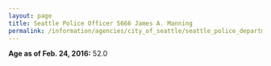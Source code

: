 ```yaml
---
layout: page
title: Seattle Police Officer 5666 James A. Manning
permalink: /information/agencies/city_of_seattle/seattle_police_department/copbook/5666/
---
```


**Age as of Feb. 24, 2016:** 52.0
